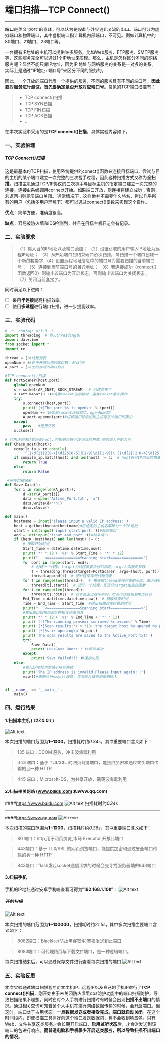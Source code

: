 # 端口扫描—TCP Connect()

------
**端口**是英文"port"的意译，可以认为是设备与外界通讯交流的出口。端口可分为虚拟端口和物理端口，其中虚拟端口指计算机内部端口，不可见。例如计算机中的80端口、21端口、23端口等。

一台拥有IP地址的主机可以提供许多服务，比如Web服务、FTP服务、SMTP服务等，这些服务完全可以通过1个IP地址来实现。那么，主机是怎样区分不同的网络服务呢？显然不能只靠IP地址，因为IP 地址与网络服务的关系是一对多的关系。实际上是通过“IP地址+端口号”来区分不同的服务的。

因此，一个开放的端口代表一个提供的服务，不同的服务具有不同的端口号，**因此要对服务进行测试，首先要确定是否开放对应端口号**。常见的TCP端口扫描有：


> * TCP connect()扫描
> * TCP SYN扫描
> * TCP FIN扫描
> * TCP ACK扫描
> * ...

在本次实验中采用的是**TCP connect()扫描**，具体实验内容如下。

### **一、实验原理**
##### **TCP Connect()扫描**
这是最基本的TCP扫描，使用系统提供的conect()函数来连接目标端口，尝试与目的主机的某个端口建立一次完整的三次握手过程，因此这种扫描方式又称为**全扫描**。扫描主机通过TCP/IP协议的三次握手与目标主机的指定端口建立一次完整的连接。连接由系统调用connect开始。如果端口开放，则连接将建立成功；否则，若返回-1则表示端口关闭。
通常情况下，这样做并不需要什么特权，所以几乎所有的用户（包括多用户环境下）都可以通过connect()函数来实现这个操作。

**优点**：简单方便，准确度很高。

**缺点**：容易被防火墙和IDS检测到，并且在目标主机日志会有记录。
### **二、实验要求**
>（1）输入目的IP地址以及端口范围；
>（2）设置获取的用户输入IP地址为远程IP地址；
>（3）从开始端口到结束端口依次扫描，每扫描一个端口创建一个新的套接字
>（4）设置远程地址信息中的端口号为需要扫描的当前端口号；
>（5）连接到当前端口号的目的地址；
>（6）若连接成功（connect()函数返回0）则输出该端口为开启状态，否则输出该端口为关闭状态；         
>（7）关闭当前套接字。

同时满足以下进阶：

 - [ ] 采用**半连接**提高扫描效率。
 - [ ] 使用**多进程**进行端口扫描，进一步提高效率。

### **三、实验代码**


```python
# -*- coding: utf-8 -*-
import threading  # 导入threading包
import datetime
from socket import *
import re

thread = []#线程列表
openNum = 0#处于开放状态的端口数，默认为0
A_port = []#主机存活的端口列表

#TCP connecct()扫描
def PortScaner(host,port):
    global openNum
    s = socket(AF_INET, SOCK_STREAM)  # 创建套接字
    s.settimeout(0.1)#设置socket连接超时，避免socket重复操作
    try:
        s.connect((host,port))
        print('[+]The port %s is open\n' % (port))
        openNum += 1#如果socket连接成功，openNum加1
        A_port.append(port)#讲该端口号添加到主机存活的端口列表中
    except:
        pass   #连接失败
    s.close()

# 利用正则表达式匹配host，判断是否符合IP地址的格式 同时输入不能为空
def ChecK_Host(host):  
    compile_ip = re.compile(
        '^(1\d{2}|2[0-4]\d|25[0-5]|[1-9]\d|[1-9])\.(1\d{2}|2[0-4]\d|25[0-5]|[1-9]\d|\d)\.(1\d{2}|2[0-4]\d|25[0-5]|[1-9]\d|\d)\.(1\d{2}|2[0-4]\d|25[0-5]|[1-9]\d|\d)$')
    if compile_ip.match(host) and len(host) != 0:  # host符合IP地址的格式且不为空值返回True，否则返回False
        return True
    else:
        return False

 #保存扫描结果
def Save_Data(): 
    for i in range(len(A_port)):
        d =str(A_port[i])
        data = open('Active_Port.txt', 'a')
        data.write(d+'\n')
        data.close()

def main():
    hostname = input('please input a valid IP address:')
    host = gethostbyname(hostname)#将给定的主机名解释为一个IP地址
    start = int(input('input start port:'))#起始端口
    end = int(input('input end port:'))#结束端口
    if ChecK_Host(host) and len(host) != 0:
        # 获取开始时间
        Start_Time = datetime.datetime.now()  
        print('*' * 12 + '%s' % Start_Time + '*' * 12)
        print("   <===============Scanning start==============>")
        for port in range(start, end):
            # 创建一个线程，target为线程需要执行的函数，args为函数的参数
            t = threading.Thread(target=PortScaner, args=(host, port))  
            thread.append(t)  # 把线程保存到线程列表
        for t in range(len(thread)):  # 先获取thread线程列表的长度，遍历线程列表
            thread[t].start()  # 运行一个线程，即运行target指定的函数
        for t in range(len(thread)):
            thread[t].join()  # 表示当主进程中断时，所有的线程也会停止执行
        End_Time = datetime.datetime.now()  # 获取结束时间
        Time = End_Time - Start_Time  #得出扫描过程花费的时间
        print("   <===============Scanning start==============>")
        #输出端口扫描结束后的相关结果信息
        print('*' * 12 + '%s' % End_Time + '*' * 12)
        print('[*]The scanning process consumed %s second' % Time)
        print('[*]Scan results:'+'>'*10+'the target host %s opened %s ports in total'%(host,openNum))
        print('[*]%s is opening\n'%A_port)
        print('The scan results are saved to the Active_Port.txt!')
        try:
            Save_Data()
            print('>>>>Save Done!!!')#保存成功
        except:
            print('Save failed!!!')#保存失败
    else:
        #输入IP地址为空或不符合格式
        print('The IP address is invalid,Please input again!!!')
        main()#重新执行main()函数，实现输入错误则重新输入


if __name__ == '__main__':
    main()

```

### **四、运行结果**
#### 1.扫描本主机 ( *127.0.0.1* )
![Alt text](./1586790164670.png)

本次扫描的端口范围为**1~1000**，扫描耗时约*0.34s*，其中重要端口含义如下：
>135 端口：DCOM 服务，冲击波病毒利用

>443 端口：基于 TLS/SSL 的网页浏览端口，能提供加密和通过安全端口传输的另一种 HTTP

>445 端口：Microsoft-DS，为共享开放，震荡波病毒利用
#### 2.扫描相关网站 (www.baidu.com 和www.qq.com)
####<https://www.baidu.com>
![Alt text](./1586790251137.png)
扫描耗时约*0.34s*

------
####<https://www.qq.com>
![Alt text](./1586790717896.png)

本次扫描的端口范围为**1~1000**，扫描耗时约*0.36s*，其中重要端口含义如下：
>80 端口：http,用于网页浏览,木马 Executor 开放此端口

>443端口：基于 TLS/SSL 的网页浏览端口，能提供加密和通过安全端口传输的另一种 HTTP

>843端口：flash发起socket通信请求的时候会先寻找服务器端的843端口
#### 3.扫描手机 
手机的IP地址通过安卓手机端查看可得为“**192.168.1.108**”：
![Alt text](./1586848183049.png)
##### 开始扫描
![Alt text](./1586847775370.png)

本次扫描的端口范围为**1~100000**，扫描耗时约*21.5s*，其中多次扫描主要端口含义如下：
>8082端口：BlackIce(防止黑客软件)警报发送到此端口

>8083端口：可代理网页与下载文件端口，是一种逻辑端口。

每次扫描结束后，可以通过保存文件进行查看每次扫描的端口
![Alt text](./1586849039642.png)
### **五、实验反思**
  本次实验通过端口扫描程序对本主机IP、远程IP以及自己的手机IP进行了**TCP connect()扫描**，刚开始由于未关闭防火墙里dos防护功能中的端口扫描防护，导致扫描结果不理想。同时在对个人手机进行扫描时有时候会出现**扫描不出端口**的情况。通过相关查询可知普通个人手机在进行网络数据传输的时候，会开启端口。但这时，端口处于占用状态。**一旦数据发送或者接受完成，端口就自动关闭**。在这个时间段内，即使扫描工具刚好向这个端口发送数据包，也不会收到响应包。只有Web、文件共享这类服务才会长期开启端口，**启用监听状态**后，才会对发送到该端口的包进行响应。**而普通电脑和手机很少开启这类服务，所以导致扫描不出端口的情况**。
  
  
